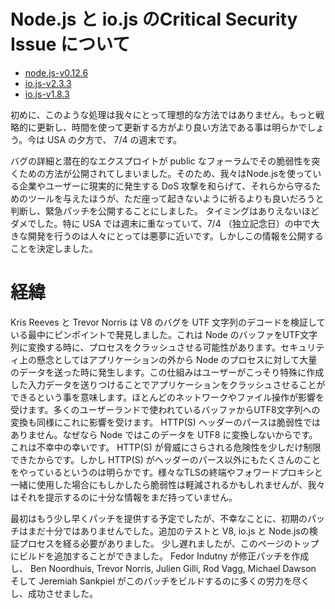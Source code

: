 <!--
Critical security releases for node.js and io.js
-->

# Node.js と io.js のCritical Security Issue について

<!--
node.js-v0.12.6
io.js-v2.3.3
io.js-v1.8.3
-->

- [node.js-v0.12.6](http://nodejs.org/dist/v0.12.6/)
- [io.js-v2.3.3](https://iojs.org/dist/v2.3.3/)
- [io.js-v1.8.3](https://iojs.org/dist/v1.8.3://iojs.org/dist/v1.8.3/)

<!--
First, the obvious: the handling of this hasn’t been ideal, it would have been nice to take our time and do this more strategically. It’s evening in the USA and it’s the weekend of the 4th of July.
-->

初めに、このような処理は我々にとって理想的な方法ではありません。もっと戦略的に更新し、時間を使って更新する方がより良い方法である事は明らかでしょう。今は USA の夕方で、 7/4 の週末です。

<!--
We made the call to push forward because details about the bug and potential exploit has inadvertently made its way to a public forum so we’d rather given companies and users the tools to protect themselves and mitigate DoS if they happen to become a reality than sit on it and cross our fingers. The timing sucks, particularly for the USA where it’s hitting the weekend and the whole 4th of July thing makes this a nightmare for people managing large deployments but this is the call we made with the information available.
-->

バグの詳細と潜在的なエクスプロイトが public なフォーラムでその脆弱性を突くための方法が公開されてしまいました。そのため、我々はNode.jsを使っている企業やユーザーに現実的に発生する DoS 攻撃を和らげて、それらから守るためのツールを与えたほうが、ただ座って起きないように祈るよりも良いだろうと判断し、緊急パッチを公開することにしました。 タイミングはありえないほどダメでした。特に USA では週末に重なっていて、7/4 （独立記念日）の中で大きな開発を行うのは人々にとっては悪夢に近いです。しかしこの情報を公開することを決定しました。

<!--
A short history
-->

# 経緯

<!--
Kris Reeves and Trevor Norris pinpointed a bug in V8 in the way it decodes UTF strings. This impacts Node at the Buffer to UTF8 String conversion and can cause a process to crash. The security concern comes from the fact that a lot of data from outside of an application is delivered to Node via this mechanism which means that users can potentially deliver specially crafted input data that can cause an application to crash when it goes through this path. We know that most networking and filesystem operations are impacted as would be many user-land uses of Buffer to UTF8 String conversion. We know that HTTP(S) header parsing is not vulnerable because Node does not convert this data as UTF8. This is a small consolation because it restricts the way HTTP(S) can be exploited but there is more to HTTP(S) than header parsing obviously. We also have no information yet on how the various TLS terminators and forward-proxies in use may potentially mitigate against the form of data required for this exploit.
-->

Kris Reeves と Trevor Norris は V8 のバグを UTF 文字列のデコードを検証している最中にピンポイントで発見しました。これは Node のバッファをUTF文字列に変換する時に、プロセスをクラッシュさせる可能性があります。セキュリティ上の懸念としてはアプリケーションの外から Node のプロセスに対して大量のデータを送った時に発生します。この仕組みはユーザーがこっそり特殊に作成した入力データを送りつけることでアプリケーションをクラッシュさせることができるという事を意味します。ほとんどのネットワークやファイル操作が影響を受けます。多くのユーザーランドで使われているバッファからUTF8文字列への変換も同様にこれに影響を受けます。 HTTP(S) ヘッダーのパースは脆弱性ではありません。なぜなら Node ではこのデータを UTF8 に変換しないからです。これは不幸中の幸いです。 HTTP(S) が脅威にさらされる危険性を少しだけ制限できたからです。しかし HTTP(S) がヘッダーのパース以外にもたくさんのことをやっているというのは明らかです。様々なTLSの終端やフォワードプロキシと一緒に使用した場合にもしかしたら脆弱性は軽減されるかもしれませんが、我々はそれを提示するのに十分な情報をまだ持っていません。


<!--
The initial ETA was midday PDT. Unfortunately, the patch wasn’t quite ready and there was an extended test and verification process for V8, io.js and Node.js during the day. The builds also take some time on top of that, hence the delay. Fedor Indutny created the fix, Ben Noordhuis, Trevor Norris, Julien Gilli, Rod Vagg, Michael Dawson and Jeremiah Senkpiel all worked very hard to make this land successfully.
-->

最初はもう少し早くパッチを提供する予定でしたが、不幸なことに、初期のパッチはまだ十分ではありませんでした。追加のテストと V8, io.js と Node.jsの検証プロセスを経る必要がありました。 少し遅れましたが、このページのトップにビルドを追加することができました。 Fedor Indutny が修正パッチを作成し、 Ben Noordhuis, Trevor Norris, Julien Gilli, Rod Vagg, Michael Dawson そして Jeremiah Sankpiel がこのパッチをビルドするのに多くの労力を尽くし、成功させました。 

